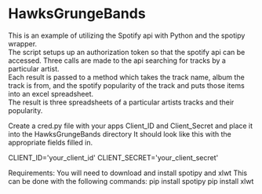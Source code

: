 # HawksGrungeBands
This is an example of utilizing the Spotify api with Python and the spotipy wrapper.  
The script setups up an authorization token so that the spotify api can be accessed.
Three calls are made to the api searching for tracks by a particular artist.  
Each result is passed to a method which takes the track name, album the track is from, and the spotify popularity of the track and puts those items into an excel spreadsheet.  
The result is three spreadsheets of a particular artists tracks and their popularity.

Create a cred.py file with your apps Client_ID and Client_Secret and place it into the HawksGrungeBands directory
It should look like this with the appropriate fields filled in.

CLIENT_ID='your_client_id'
CLIENT_SECRET='your_client_secret'

Requirements:
You will need to download and install spotipy and xlwt
This can be done with the following commands:
pip install spotipy
pip install xlwt


